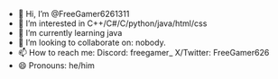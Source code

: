 - 👋 Hi, I’m @FreeGamer6261311
- 👀 I’m interested in C++/C#/C/python/java/html/css
- 🌱 I’m currently learning java
- 💞️ I’m looking to collaborate on: nobody.
- 📫 How to reach me: Discord: freegamer_ X/Twitter: FreeGamer626
- 😄 Pronouns: he/him

<!---
FreeGamer6261311/FreeGamer6261311 is a ✨ special ✨ repository because its `README.md` (this file) appears on your GitHub profile.
You can click the Preview link to take a look at your changes.
--->
